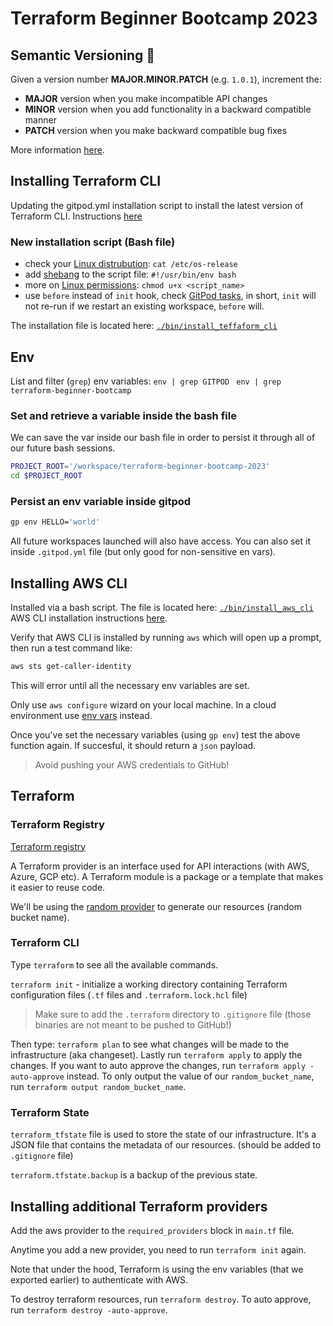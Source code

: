 # Terraform Beginner Bootcamp 2023

## Semantic Versioning 🦄

Given a version number **MAJOR.MINOR.PATCH** (e.g. `1.0.1`), increment the:

- **MAJOR** version when you make incompatible API changes
- **MINOR** version when you add functionality in a backward compatible manner
- **PATCH** version when you make backward compatible bug fixes

More information [here](https://semver.org/).

## Installing Terraform CLI

Updating the gitpod.yml installation script to install the latest version of Terraform CLI.
Instructions [here](https://developer.hashicorp.com/terraform/tutorials/aws-get-started/install-cli)

### New installation script (Bash file)

- check your [Linux distrubution](https://linuxize.com/post/how-to-check-linux-version/): `cat /etc/os-release`
- add [shebang](https://linuxize.com/post/bash-shebang/) to the script file: `#!/usr/bin/env bash`
- more on [Linux permissions](https://www.redhat.com/sysadmin/linux-file-permissions-explained):
  `chmod u+x <script_name>`
- use `before` instead of `init` hook, check [GitPod tasks](https://www.gitpod.io/docs/configure/workspaces/tasks), in short, `init` will not re-run if we restart an existing workspace, `before` will.

The installation file is located here: [`./bin/install_teffaform_cli`](./bin/install_terraform_cli)

## Env

List and filter (`grep`) env variables:
`env | grep GITPOD `
`env | grep terraform-beginner-bootcamp`

### Set and retrieve a variable inside the bash file

We can save the var inside our bash file in order to persist it through all of our future bash sessions.

```bash
PROJECT_ROOT='/workspace/terraform-beginner-bootcamp-2023'
cd $PROJECT_ROOT
```

### Persist an env variable inside gitpod

```bash
gp env HELLO='world'
```

All future workspaces launched will also have access.
You can also set it inside `.gitpod.yml` file (but only good for non-sensitive en vars).

## Installing AWS CLI

Installed via a bash script. The file is located here: [`./bin/install_aws_cli`](./bin/install_aws_cli)
AWS CLI installation instructions [here](https://docs.aws.amazon.com/cli/latest/userguide/getting-started-install.html).

Verify that AWS CLI is installed by running `aws` which will open up a prompt, then run a test command like:

```bash
aws sts get-caller-identity
```

This will error until all the necessary env variables are set.

Only use `aws configure` wizard on your local machine. In a cloud environment use [env vars](https://docs.aws.amazon.com/cli/latest/userguide/cli-configure-envvars.html) instead.

Once you've set the necessary variables (using `gp env`) test the above function again. If succesful, it should return a `json` payload.

> Avoid pushing your AWS credentials to GitHub!

## Terraform

### Terraform Registry

[Terraform registry](https://registry.terraform.io/)

A Terraform provider is an interface used for API interactions (with AWS, Azure, GCP etc).
A Terraform module is a package or a template that makes it easier to reuse code.

We'll be using the [random provider](https://registry.terraform.io/providers/hashicorp/random/latest) to generate our resources (random bucket name).

### Terraform CLI

Type `terraform` to see all the available commands.

`terraform init` - initialize a working directory containing Terraform configuration files (`.tf` files and `.terraform.lock.hcl` file)

> Make sure to add the `.terraform` directory to `.gitignore` file (those binaries are not meant to be pushed to GitHub!)

Then type: `terraform plan` to see what changes will be made to the infrastructure (aka changeset).
Lastly run `terraform apply` to apply the changes.
If you want to auto approve the changes, run `terraform apply -auto-approve` instead.
To only output the value of our `random_bucket_name`, run `terraform output random_bucket_name`.

### Terraform State

`terraform_tfstate` file is used to store the state of our infrastructure. It's a JSON file that contains the metadata of our resources. (should be added to `.gitignore` file)

`terraform.tfstate.backup` is a backup of the previous state.

## Installing additional Terraform providers

Add the aws provider to the `required_providers` block in `main.tf` file.

Anytime you add a new provider, you need to run `terraform init` again.

Note that under the hood, Terraform is using the env variables (that we exported earlier) to authenticate with AWS.

To destroy terraform resources, run `terraform destroy`. To auto approve, run `terraform destroy -auto-approve`.
